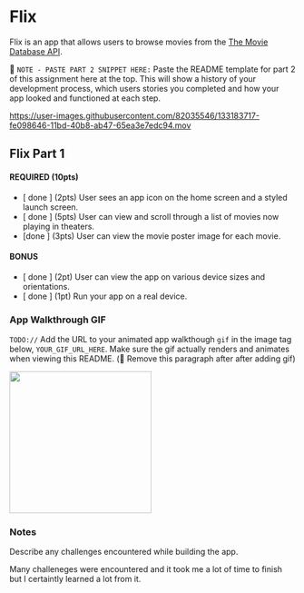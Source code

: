 # Flix

Flix is an app that allows users to browse movies from the [The Movie Database API](http://docs.themoviedb.apiary.io/#).

📝 `NOTE - PASTE PART 2 SNIPPET HERE:` Paste the README template for part 2 of this assignment here at the top. This will show a history of your development process, which users stories you completed and how your app looked and functioned at each step.


https://user-images.githubusercontent.com/82035546/133183717-fe098646-11bd-40b8-ab47-65ea3e7edc94.mov




## Flix Part 1



#### REQUIRED (10pts)
- [ done ] (2pts) User sees an app icon on the home screen and a styled launch screen.
- [ done ] (5pts) User can view and scroll through a list of movies now playing in theaters.
- [done  ] (3pts) User can view the movie poster image for each movie.

#### BONUS
- [ done ] (2pt) User can view the app on various device sizes and orientations.
- [ done ] (1pt) Run your app on a real device.

### App Walkthrough GIF
`TODO://` Add the URL to your animated app walkthough `gif` in the image tag below, `YOUR_GIF_URL_HERE`. Make sure the gif actually renders and animates when viewing this README. (🚫 Remove this paragraph after after adding gif)

<img src="YOUR_GIF_URL_HERE" width=250><br>

### Notes
Describe any challenges encountered while building the app.

Many challeneges were encountered and it took me a lot of time to finish but I certaintly learned a lot from it. 
